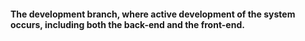 #### The development branch, where active development of the system occurs, including both the back-end and the front-end.
